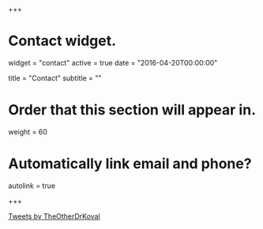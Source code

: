 +++
# Contact widget.
widget = "contact"
active = true
date = "2016-04-20T00:00:00"

title = "Contact"
subtitle = ""

# Order that this section will appear in.
weight = 60

# Automatically link email and phone?
autolink = true

+++

<a class="twitter-timeline" data-width="1200" data-height="1200" data-theme="light" data-link-color="#D4AF37" href="https://twitter.com/TheOtherDrKoval?ref_src=twsrc%5Etfw">Tweets by TheOtherDrKoval</a> <script async src="https://platform.twitter.com/widgets.js" charset="utf-8"></script>